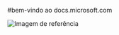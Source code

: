 #<a name="welcome-to-docsmicrosoftcom"></a>bem-vindo ao docs.microsoft.com

![Imagem de referência](media/150x150.png)